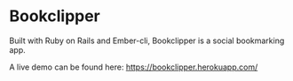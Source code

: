 # Bookclipper
Built with Ruby on Rails and Ember-cli, Bookclipper is a social bookmarking app.

A live demo can be found here: https://bookclipper.herokuapp.com/